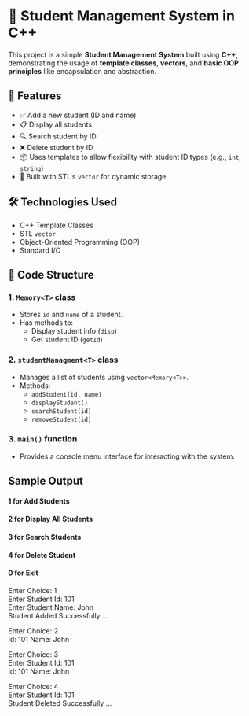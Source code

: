 # 🧠 Student Management System in C++

This project is a simple **Student Management System** built using **C++**, demonstrating the usage of **template classes**, **vectors**, and **basic OOP principles** like encapsulation and abstraction.

## 🚀 Features

- ✅ Add a new student (ID and name)
- 📋 Display all students
- 🔍 Search student by ID
- ❌ Delete student by ID
- 📦 Uses templates to allow flexibility with student ID types (e.g., `int`, `string`)
- 🧱 Built with STL's `vector` for dynamic storage

## 🛠️ Technologies Used

- C++ Template Classes
- STL `vector`
- Object-Oriented Programming (OOP)
- Standard I/O

## 📄 Code Structure

### 1. `Memory<T>` class
- Stores `id` and `name` of a student.
- Has methods to:
  - Display student info (`disp`)
  - Get student ID (`getId`)

### 2. `studentManagment<T>` class
- Manages a list of students using `vector<Memory<T>>`.
- Methods:
  - `addStudent(id, name)`
  - `displayStudent()`
  - `searchStudent(id)`
  - `removeStudent(id)`

### 3. `main()` function
- Provides a console menu interface for interacting with the system.

## Sample Output

#### 1 for Add Students <br>
#### 2 for Display All Students <br>
#### 3 for Search Students <br>
#### 4 for Delete Student <br>
#### 0 for Exit <br>

Enter Choice: 1 <br>
Enter Student Id: 101 <br>
Enter Student Name: John <br>
Student Added Successfully ... <br>

Enter Choice: 2 <br>
Id: 101   Name: John <br>

Enter Choice: 3 <br>
Enter Student Id: 101 <br>
Id: 101   Name: John <br>

Enter Choice: 4 <br>
Enter Student Id: 101 <br>
Student Deleted Successfully ... <br>